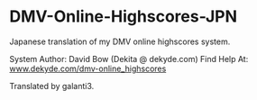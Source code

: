 # DMV-Online-Highscores-JPN
Japanese translation of my DMV online highscores system.

System Author:  David Bow (Dekita @ dekyde.com)
Find Help At:   www.dekyde.com/dmv-online_highscores

Translated by galanti3.